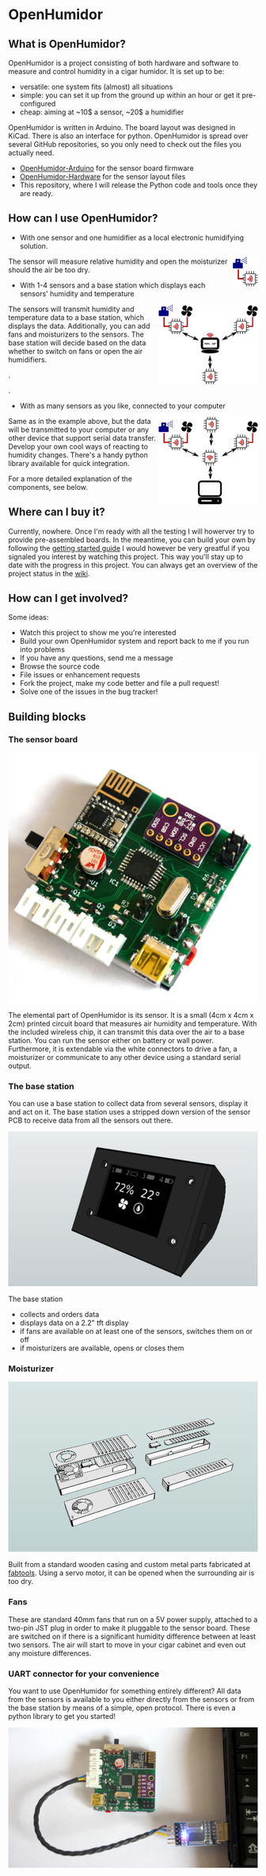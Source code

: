 # OpenHumidor

## What is OpenHumidor?
OpenHumidor is a project consisting of both hardware and software to measure and control humidity in a cigar humidor. 
It is set up to be:
* versatile: one system fits (almost) all situations
* simple: you can set it up from the ground up within an hour or get it pre-configured
* cheap: aiming at ~10$ a sensor, ~20$ a humidifier

OpenHumidor is written in Arduino. The board layout was designed in KiCad. There is also an interface for python. OpenHumidor is spread over several GitHub repositories, so you only need to check out the files you actually need. 
* [OpenHumidor-Arduino](https://github.com/sharst/OpenHumidor-Arduino) for the sensor board firmware
* [OpenHumidor-Hardware](https://github.com/sharst/OpenHumidor-Hardware) for the sensor layout files
* This repository, where I will release the Python code and tools once they are ready. 

## How can I use OpenHumidor?
* With one sensor and one humidifier as a local electronic humidifying solution. 
<img src="https://github.com/sharst/OpenHumidor/blob/master/wiki_images/OH-usecase-single.png" width=50 align="right">

The sensor will measure relative humidity and open the moisturizer should the air be too dry.
 

* With 1-4 sensors and a base station which displays each sensors' humidity and temperature
<img src="https://github.com/sharst/OpenHumidor/blob/master/wiki_images/OH-usecase-base.png"  width=200 align="right">

The sensors will transmit humidity and temperature data to a base station, which displays the data. Additionally, you can add fans and moisturizers to the sensors. The base station will decide based on the data whether to switch on fans or open the air humidifiers.

.

.

* With as many sensors as you like, connected to your computer
<img src="https://github.com/sharst/OpenHumidor/blob/master/wiki_images/OH-usecase-pc.png"  width=200 align="right">

Same as in the example above, but the data will be transmitted to your computer or any other device that support serial data transfer. Develop your own cool ways of reacting to humidity changes. There's a handy python library available for quick integration.

For a more detailed explanation of the components, see below. 

## Where can I buy it?
Currently, nowhere. Once I'm ready with all the testing I will howerver try to provide pre-assembled boards. In the meantime, you can build your own by following the [getting started guide](https://github.com/sharst/OpenHumidor/wiki/Getting-Started-With-OpenHumidor)
I would however be very greatful if you signaled you interest by watching this project. This way you'll stay up to date with the progress in this project. You can always get an overview of the project status in the [wiki](https://github.com/sharst/OpenHumidor/wiki).

## How can I get involved?
Some ideas:
* Watch this project to show me you're interested
* Build your own OpenHumidor system and report back to me if you run into problems
* If you have any questions, send me a message
* Browse the source code
* File issues or enhancement requests
* Fork the project, make my code better and file a pull request!
* Solve one of the issues in the bug tracker!

## Building blocks

### The sensor board
![The sensor PCB](https://github.com/sharst/OpenHumidor/blob/master/wiki_images/board_v06.jpg)

The elemental part of OpenHumidor is its sensor. It is a small (4cm x 4cm x 2cm) printed circuit board that measures air humidity and temperature. With the included wireless chip, it can transmit this data over the air to a base station. You can run the sensor either on battery or wall power. Furthermore, it is extendable via the white connectors to drive a fan, a moisturizer or communicate to any other device using a standard serial output. 

### The base station
You can use a base station to collect data from several sensors, display it and act on it. The base station uses a stripped down version of the sensor PCB to receive data from all the sensors out there.

![BaseStation](https://github.com/sharst/OpenHumidor/blob/master/wiki_images/basestation_v01.png)

The base station
* collects and orders data
* displays data on a 2.2" tft display
* if fans are available on at least one of the sensors, switches them on or off
* if moisturizers are available, opens or closes them


### Moisturizer
![The moisturizer](https://github.com/sharst/OpenHumidor-Hardware/blob/master/Humidifier/humidifier_3dprint_overview.png)

Built from a standard wooden casing and custom metal parts fabricated at [fabtools](http://www.fabtools.de). Using a servo motor, it can be opened when the surrounding air is too dry.

### Fans
These are standard 40mm fans that run on a 5V power supply, attached to a two-pin JST plug in order to make it pluggable to the sensor board. These are switched on if there is a significant humidity difference between at least two sensors. The air will start to move in your cigar cabinet and even out any moisture differences.

### UART connector for your convenience
You want to use OpenHumidor for something entirely different? All data from the sensors is available to you either directly from the sensors or from the base station by means of a simple, open protocol. There is even a python library to get you started!

![UART connector](https://github.com/sharst/OpenHumidor/blob/master/wiki_images/board_debug.jpg)
